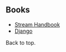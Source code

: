 ## Books

* [Stream Handbook](https://github.com/substack/stream-handbook)
* [Django](./django#books)

Back to top.